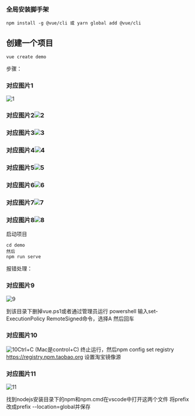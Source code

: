 ### 全局安装脚手架

```shell
npm install -g @vue/cli 或 yarn global add @vue/cli
```

## 创建一个项目

```shell
vue create demo
```

步骤：

### 对应图片1

![1](/Users/xhr/Desktop/2006B/day5/img/1.png)

### 对应图片2![2](/Users/xhr/Desktop/2006B/day5/img/2.png)

### 对应图片3![3](/Users/xhr/Desktop/2006B/day5/img/3.png)

### 对应图片4![4](/Users/xhr/Desktop/2006B/day5/img/4.png)

### 对应图片5![5](/Users/xhr/Desktop/2006B/day5/img/5.png)

### 对应图片6![6](/Users/xhr/Desktop/2006B/day5/img/6.png)

### 对应图片7![7](/Users/xhr/Desktop/2006B/day5/img/7.png)

### 对应图片8![8](/Users/xhr/Desktop/2006B/day5/img/8.png)

启动项目

````shell
cd demo
然后
npm run serve
````

报错处理：

### 对应图片9

![9](/Users/xhr/Desktop/安装步骤/img/9.png)

到该目录下删掉vue.ps1或者通过管理员运行 powershell 输入set-ExecutionPolicy RemoteSigned命令，选择A 然后回车

### 对应图片10

![10](/Users/xhr/Desktop/安装步骤/img/10.png)Ctrl+C (Mac是control+C) 终止运行，然后npm config set registry https://registry.npm.taobao.org 设置淘宝镜像源

### 对应图片11

![11](/Users/xhr/Desktop/安装步骤/img/11.png)

找到nodejs安装目录下的npm和npm.cmd在vscode中打开这两个文件 将prefix改成prefix --location=global并保存
